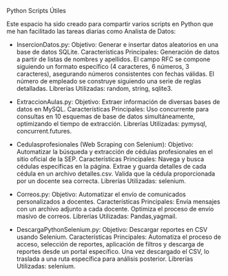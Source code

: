 Python Scripts Útiles


Este espacio ha sido creado para compartir varios scripts en Python que me han facilitado las tareas diarias como Analista de Datos:

* InsercionDatos.py:
Objetivo: Generar e insertar datos aleatorios en una base de datos SQLite.
Características Principales:
Generación de datos a partir de listas de nombres y apellidos.
El campo RFC se compone siguiendo un formato específico (4 caracteres, 6 números, 3 caracteres), asegurando números consistentes con fechas válidas.
El número de empleado se construye siguiendo una serie de reglas detalladas.
Librerías Utilizadas: random, string, sqlite3.

* ExtraccionAulas.py:
Objetivo: Extraer información de diversas bases de datos en MySQL.
Características Principales:
Uso concurrente para consultas en 10 esquemas de base de datos simultáneamente, optimizando el tiempo de extracción.
Librerías Utilizadas: pymysql, concurrent.futures.

* Cedulasprofesionales (Web Scraping con Selenium):
Objetivo: Automatizar la búsqueda y extracción de cédulas profesionales en el sitio oficial de la SEP.
Características Principales:
Navega y busca cédulas específicas en la página.
Extrae y guarda detalles de cada cédula en un archivo detalles.csv.
Valida que la cédula proporcionada por un docente sea correcta.
Librerías Utilizadas: selenium.

* Correos.py:
Objetivo: Automatizar el envío de comunicados personalizados a docentes.
Características Principales:
Envía mensajes con un archivo adjunto a cada docente.
Optimiza el proceso de envío masivo de correos.
Librerías Utilizadas: Pandas,yagmail.

* DescargaPythonSelenium.py:
Objetivo: Descargar reportes en CSV usando Selenium.
Características Principales:
Automatiza el proceso de acceso, selección de reportes, aplicación de filtros y descarga de reportes desde un portal específico.
Una vez descargado el CSV, lo traslada a una ruta específica para análisis posterior.
Librerías Utilizadas: selenium.

  





  

